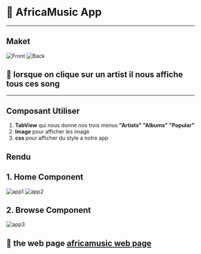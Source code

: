 # :rocket: AfricaMusic App

-----------------------------

## Maket

![Front](img/front.jpg)
![Back](img/back.jpg)
## :bell: lorsque on **clique** sur un artist il nous affiche tous ces **song**
--------------------------

## Composant Utiliser
1. **TabView** qui nous donne nos trois menus **"Artists" "Albums" "Popular"**
2. **Image** pour afficher les image
3. **css** pour afficher du style a notre app


## Rendu
## 1. Home Component
![app1](img/app1.JPG)
![app2](img/app2.JPG)

## 2. Browse Component
![app3](img/app3.JPG)

## :bell: the web page [africamusic web page](https://africamusic.herokuapp.com/)


